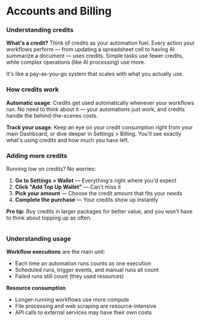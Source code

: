 # Accounts and Billing

### Understanding credits

**What's a credit?** Think of credits as your automation fuel. Every action your workflows perform — from updating a spreadsheet cell to having AI summarize a document — uses credits. Simple tasks use fewer credits, while complex operations (like AI processing) use more.

It's like a pay-as-you-go system that scales with what you actually use.

### How credits work

**Automatic usage**: Credits get used automatically whenever your workflows run. No need to think about it — your automations just work, and credits handle the behind-the-scenes costs.

**Track your usage**: Keep an eye on your credit consumption right from your main Dashboard, or dive deeper in Settings > Billing. You'll see exactly what's using credits and how much you have left.

### Adding more credits

Running low on credits? No worries:

1. **Go to Settings > Wallet** — Everything's right where you'd expect
2. **Click "Add Top Up Wallet"** — Can't miss it
3. **Pick your amount** — Choose the credit amount that fits your needs
4. **Complete the purchase** — Your credits show up instantly

**Pro tip:** Buy credits in larger packages for better value, and you won't have to think about topping up as often.

<figure><img src="../.gitbook/assets/Adobe Express - Credit top up (1).gif" alt=""><figcaption></figcaption></figure>

### Understanding usage

**Workflow executions** are the main unit:

* Each time an automation runs counts as one execution
* Scheduled runs, trigger events, and manual runs all count
* Failed runs still count (they used resources)

**Resource consumption**

* Longer-running workflows use more compute
* File processing and web scraping are resource-intensive
* API calls to external services may have their own costs



